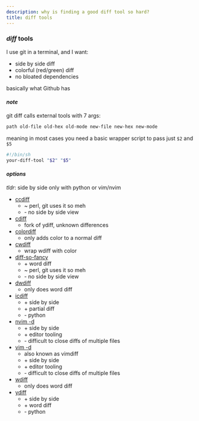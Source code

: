 ```yaml
---
description: why is finding a good diff tool so hard?
title: diff tools
---
```


### _diff_ tools

I use git in a terminal, and I want:

- side by side diff
- colorful (red/green) diff
- no bloated dependencies

basically what Github has

#### _note_

git diff calls external tools with 7 args:

```txt
path old-file old-hex old-mode new-file new-hex new-mode
```

meaning in most cases you need a basic wrapper script
to pass just `$2` and `$5`

```sh
#!/bin/sh
your-diff-tool "$2" "$5"
```

#### _options_

_tldr_: side by side only with python or vim/nvim

- [ccdiff][ccdiff]
  - ~ perl, git uses it so meh
  - \- no side by side view
- [cdiff][cdiff]
  - fork of ydiff, unknown differences
- [colordiff][colordiff]
  - only adds color to a normal diff
- [cwdiff][cwdiff]
  - wrap wdiff with color
- [diff-so-fancy][diff-so-fancy]
  - \+ word diff
  - ~ perl, git uses it so meh
  - \- no side by side view
- [dwdiff][dwdiff]
  - only does word diff
- [icdiff][icdiff]
  - \+ side by side
  - \+ partial diff
  - \- python
- [nvim -d][nvim -d]
  - \+ side by side
  - \+ editor tooling
  - \- difficult to close diffs of multiple files
- [vim -d][vim -d]
  - also known as vimdiff
  - \+ side by side
  - \+ editor tooling
  - \- difficult to close diffs of multiple files
- [wdiff][wdiff]
  - only does word diff
- [ydiff][ydiff]
  - \+ side by side
  - \+ word diff
  - \- python

[ydiff]: https://github.com/ymattw/ydiff
[cdiff]: https://github.com/amigrave/cdiff
[colordiff]: https://www.colordiff.org/
[icdiff]: https://github.com/jeffkaufman/icdiff
[diff-so-fancy]: https://github.com/so-fancy/diff-so-fancy
[vim -d]: http://vimdoc.sourceforge.net/htmldoc/diff.html
[nvim -d]: https://neovim.io/doc/user/diff.html
[wdiff]: https://www.gnu.org/software/wdiff/
[ccdiff]: https://metacpan.org/pod/ccdiff
[dwdiff]: https://os.ghalkes.nl/dwdiff.html
[cwdiff]: https://github.com/junghans/cwdiff
